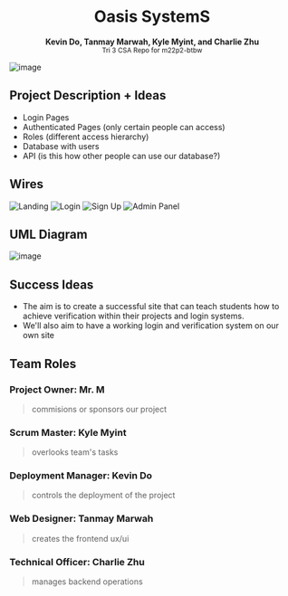 <h1 align="center">Oasis SystemS</h1>
<p align="center">
  <b>Kevin Do, Tanmay Marwah, Kyle Myint, and Charlie Zhu</b> <br>
  <sub>Tri 3 CSA Repo for m22p2-btbw</sub>
</p>

![image](https://user-images.githubusercontent.com/72889453/158108834-e7e0cfa4-f508-4841-818b-8ccb849a2c72.png)

## Project Description + Ideas
- Login Pages
- Authenticated Pages (only certain people can access)
- Roles (different access hierarchy)
- Database with users
- API (is this how other people can use our database?)

## Wires
![Landing](https://user-images.githubusercontent.com/54718041/159974329-dceb59ac-0888-406e-881f-1c6ea6a27f7d.png)
![Login](https://user-images.githubusercontent.com/54718041/159974367-93e38440-ac1f-4108-8366-c0f98a11c57b.png)
![Sign Up](https://user-images.githubusercontent.com/54718041/159974384-45388baf-64eb-413d-a8c8-57435018b710.png)
![Admin Panel](https://user-images.githubusercontent.com/54718041/159974398-fc48f69a-b0f6-4990-9922-b80f62586cca.png)


## UML Diagram
![image](https://user-images.githubusercontent.com/54718041/158848785-d75a3c9b-c61a-4e03-9a2e-5b3533bc3e7d.png)


## Success Ideas
- The aim is to create a successful site that can teach students how to achieve verification within their projects and login systems.
- We'll also aim to have a working login and verification system on our own site

## Team Roles

### Project Owner: Mr. M
> commisions or sponsors our project

### Scrum Master: Kyle Myint
> overlooks team's tasks

### Deployment Manager: Kevin Do
> controls the deployment of the project

### Web Designer: Tanmay Marwah
> creates the frontend ux/ui

### Technical Officer: Charlie Zhu
> manages backend operations
